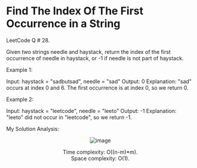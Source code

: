 # Find The Index Of The First Occurrence in a String

LeetCode Q # 28.

Given two strings needle and haystack, return the index of the first occurrence of needle in haystack, or -1 if needle is not part of haystack.

Example 1:

Input: haystack = "sadbutsad", needle = "sad"
Output: 0
Explanation: "sad" occurs at index 0 and 6.
The first occurrence is at index 0, so we return 0.

Example 2:

Input: haystack = "leetcode", needle = "leeto"
Output: -1
Explanation: "leeto" did not occur in "leetcode", so we return -1.

My Solution Analysis:

<div align = "center">

  ![image](https://github.com/xo-azeem/Find-The-Index-Of-The-First-Occurrence-in-a-String-LeetCode/assets/171427226/429450f1-c0e4-4910-86bb-7f58e28eca78)

  Time complexity: O((n-m)*m).</br>Space complexity: O(1).
</div>

